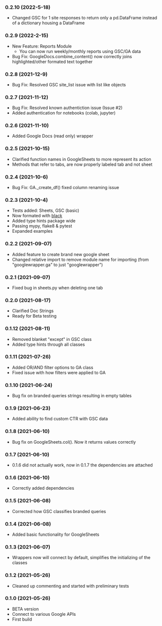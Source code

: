 ### 0.2.10 (2022-5-18)
- Changed GSC for 1 site responses to return only a pd.DataFrame instead of a dictionary housing a DataFrame

### 0.2.9 (2022-2-15)

- New Feature: Reports Module
    - You can now run weekly/monthly reports using GSC/GA data
- Bug Fix: GoogleDocs.combine_content() now correctly joins highlighted/other formated text together

### 0.2.8 (2021-12-9)

- Bug Fix: Resolved GSC site_list issue with list like objects

### 0.2.7 (2021-11-12)

- Bug Fix: Resolved known authentiction issue (Issue #2)
- Added authentication for notebooks (colab, jupyter)

### 0.2.6 (2021-11-10)

- Added Google Docs (read only) wrapper

### 0.2.5 (2021-10-15)

- Clarified function names in GoogleSheets to more represent its action
- Methods that refer to tabs, are now properly labeled tab and not sheet

### 0.2.4 (2021-10-6)

- Bug Fix: GA._create_df() fixed column renaming issue

### 0.2.3 (2021-10-4)

- Tests added: Sheets, GSC (basic)
- Now formated with <a href=https://github.com/psf/black>black</a>
- Added type hints package wide
- Passing mypy, flake8 & pytest
- Expanded examples

### 0.2.2 (2021-09-07)

- Added feature to create brand new google sheet
- Changed relative import to remove module name for importing (from "googlewrapper.ga" to just "googlewrapper")

### 0.2.1 (2021-09-07)

- Fixed bug in sheets.py when deleting one tab

### 0.2.0 (2021-08-17)

- Clarified Doc Strings
- Ready for Beta testing

### 0.1.12 (2021-08-11)

- Removed blanket "except" in GSC class
- Added type hints through all classes

### 0.1.11 (2021-07-26)

- Added OR/AND filter options to GA class
- Fixed issue with how filters were applied to GA

### 0.1.10 (2021-06-24)

- Bug fix on branded queries strings resulting in empty tables

### 0.1.9 (2021-06-23)

- Added ability to find custom CTR with GSC data

### 0.1.8 (2021-06-10)

- Bug fix on GoogleSheets.col(). Now it returns values correctly

### 0.1.7 (2021-06-10)

- 0.1.6 did not actually work, now in 0.1.7 the dependencies are attached

### 0.1.6 (2021-06-10)

- Correctly added dependencies

### 0.1.5 (2021-06-08)

- Corrected how GSC classifies branded queries

### 0.1.4 (2021-06-08)

- Added basic functionality for GoogleSheets

### 0.1.3 (2021-06-07)

- Wrappers now will connect by default, simplifies the initializing of the classes

### 0.1.2 (2021-05-26)

- Cleaned up commenting and started with preliminary tests

### 0.1.0 (2021-05-26)

- BETA version
- Connect to various Google APIs
- First build
